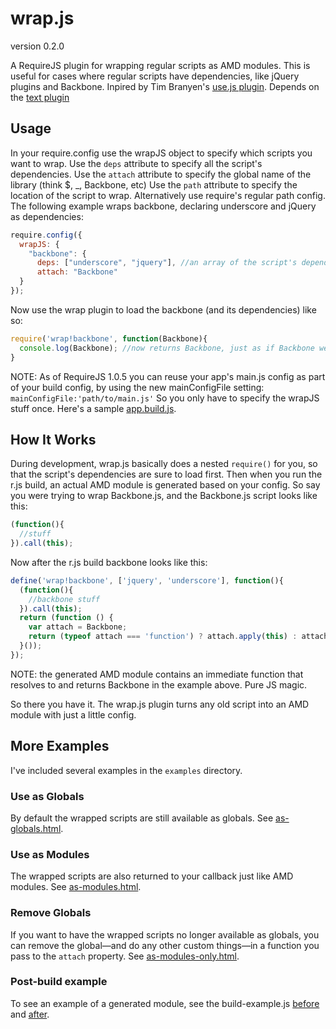 # wrap.js

version 0.2.0

A RequireJS plugin for wrapping regular scripts as AMD modules.
This is useful for cases where regular scripts have dependencies, like jQuery plugins and Backbone.
Inpired by Tim Branyen's [use.js plugin](http://tbranyen.com/post/amdrequirejs-shim-plugin-for-loading-incompatible-javascript). Depends on the [text plugin](http://requirejs.org/docs/api.html#text)

## Usage
In your require.config use the wrapJS object to specify which scripts you want to wrap.
Use the `deps` attribute to specify all the script's dependencies. 
Use the `attach` attribute to specify the global name of the library (think $, _, Backbone, etc)
Use the `path` attribute to specify the location of the script to wrap. Alternatively use require's regular path config. 
The following example wraps backbone, declaring underscore and jQuery as dependencies:


```js
require.config({
  wrapJS: {
    "backbone": {
      deps: ["underscore", "jquery"], //an array of the script's dependencies
      attach: "Backbone"
  }
});

```

Now use the wrap plugin to load the backbone (and its dependencies) like so:

```js
require('wrap!backbone', function(Backbone){
  console.log(Backbone); //now returns Backbone, just as if Backbone were an AMD module
}
```

NOTE: As of RequireJS 1.0.5 you can reuse your app's main.js config as part of your build config, by using the new mainConfigFile setting: `mainConfigFile:'path/to/main.js'` So you only have to specify the wrapJS stuff once. Here's a sample [app.build.js](https://github.com/geddesign/wrap.js/blob/master/app.build.js).

## How It Works

During development, wrap.js basically does a nested `require()` for you, so that the script's dependencies are sure to load first. Then when you run the r.js build, an actual AMD module is generated based on your config. So say you were trying to wrap Backbone.js, and the Backbone.js script looks like this:

```js
(function(){
  //stuff
}).call(this);
``` 

Now after the r.js build backbone looks like this:

```js
define('wrap!backbone', ['jquery', 'underscore'], function(){
  (function(){
    //backbone stuff
  }).call(this);
  return (function () {
    var attach = Backbone;
    return (typeof attach === 'function') ? attach.apply(this) : attach;
  }());
});
```

NOTE: the generated AMD module contains an immediate function that resolves to and returns Backbone in the example above. Pure JS magic.

So there you have it. The wrap.js plugin turns any old script into an AMD module with just a little config.

## More Examples
I've included several examples in the `examples` directory. 

### Use as Globals
By default the wrapped scripts are still available as globals. See [as-globals.html](https://github.com/geddesign/wrap.js/blob/master/examples/as-globals.html).

### Use as Modules
The wrapped scripts are also returned to your callback just like AMD modules. See [as-modules.html](https://github.com/geddesign/wrap.js/blob/master/examples/as-modules.html).

### Remove Globals
If you want to have the wrapped scripts no longer available as globals, you can remove the global—and do any other custom things—in a function you pass to the `attach` property. See [as-modules-only.html](https://github.com/geddesign/wrap.js/blob/master/examples/as-modules-only.html).

### Post-build example
To see an example of a generated module, see the build-example.js [before](https://github.com/geddesign/wrap.js/blob/master/examples/js/build-example.js) and [after](https://github.com/geddesign/wrap.js/blob/master/examples-build/js/build-example.js).



